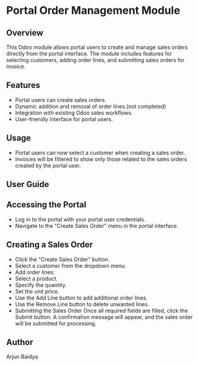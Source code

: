 # Portal Order Management Module

## Overview
This Odoo module allows portal users to create and manage sales orders directly from the portal interface. The module includes features for selecting customers, adding order lines, and submitting sales orders for invoice.
## Features
* Portal users can create sales orders.
* Dynamic addition and removal of order lines.(not completed)
* Integration with existing Odoo sales workflows.
* User-friendly interface for portal users.

## Usage
- Portal users can now select a customer when creating a sales order.
- Invoices will be filtered to show only those related to the sales orders created by the portal user.

## User Guide
## Accessing the Portal
 - Log in to the portal with your portal user credentials.
  - Navigate to the "Create Sales Order" menu in the portal interface.
## Creating a Sales Order
 - Click the "Create Sales Order" button.
 - Select a customer from the dropdown menu.
 - Add order lines:
 - Select a product.
 - Specify the quantity.
 - Set the unit price.
 - Use the Add Line button to add additional order lines.
 - Use the Remove Line button to delete unwanted lines.
 - Submitting the Sales Order
Once all required fields are filled, click the Submit button.
A confirmation message will appear, and the sales order will be submitted for processing.

## Author
Arjun Baidya
